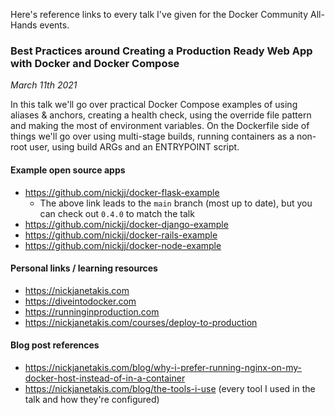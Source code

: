 Here's reference links to every talk I've given for the Docker Community All-Hands events.

### Best Practices around Creating a Production Ready Web App with Docker and Docker Compose

*March 11th 2021* 

In this talk we'll go over practical Docker Compose examples of using aliases &
anchors, creating a health check, using the override file pattern and making
the most of environment variables. On the Dockerfile side of things we'll go
over using multi-stage builds, running containers as a non-root user, using
build ARGs and an ENTRYPOINT script.

#### Example open source apps

- https://github.com/nickjj/docker-flask-example
  - The above link leads to the `main` branch (most up to date), but you can check out `0.4.0` to match the talk
- https://github.com/nickjj/docker-django-example
- https://github.com/nickjj/docker-rails-example
- https://github.com/nickjj/docker-node-example

#### Personal links / learning resources

- https://nickjanetakis.com
- https://diveintodocker.com
- https://runninginproduction.com
- https://nickjanetakis.com/courses/deploy-to-production

#### Blog post references

- https://nickjanetakis.com/blog/why-i-prefer-running-nginx-on-my-docker-host-instead-of-in-a-container
- https://nickjanetakis.com/blog/the-tools-i-use (every tool I used in the talk and how they're configured)
